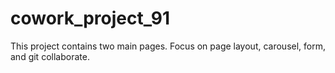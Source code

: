 # cowork_project_91
This project contains two main pages. Focus on page layout, carousel, form, and git collaborate.
